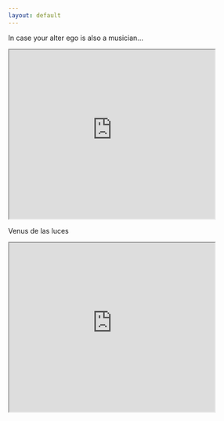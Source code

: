 ```yaml
---
layout: default
---
```


In case your alter ego is also a musician...

<iframe width="420" height="345" src="https://www.youtube.com/watch?v=DeehD4Y5tfA">
</iframe>

Venus de las luces

<iframe width="420" height="345" src="https://www.youtube.com/watch?v=FrJashZ09Go">
</iframe>
